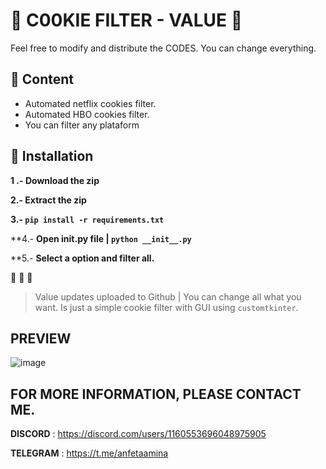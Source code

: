 # 🍪 C00KIE FILTER - VALUE 🍪

Feel free to modify and distribute the CODES. You can change everything.

## 📡  Content

- Automated netflix cookies filter.
- Automated HBO cookies filter.
- You can filter any plataform


## 💎 Installation

**1 .- Download the zip**

**2.- Extract the zip**

**3.- ```pip install -r requirements.txt```**

**4.- **Open __init__.py file | ```python __init__.py```**

**5.- **Select a option and filter all.**

👏 👏 👏 

> Value updates uploaded to Github | You can change all what you want. Is just a simple cookie filter with GUI using `customtkinter`.

## PREVIEW 
![image](https://github.com/user-attachments/assets/1462077d-839f-468f-a655-6138afcd70a9)


## FOR MORE INFORMATION, PLEASE CONTACT ME.

 **DISCORD** : https://discord.com/users/1160553696048975905
 
 **TELEGRAM** : https://t.me/anfetaamina
